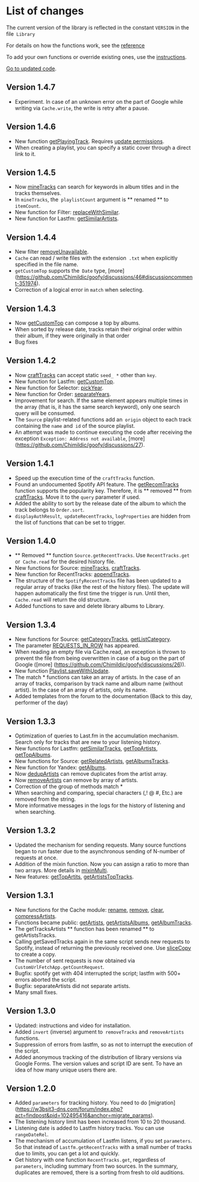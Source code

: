 # List of changes

The current version of the library is reflected in the constant `VERSION` in the file` Library`

For details on how the functions work, see the [reference](/func)

To add your own functions or override existing ones, use the [instructions](https://github.com/Chimildic/goofy/discussions/18).

[Go to updated code](https://script.google.com/d/1DnC4H7yjqPV2unMZ_nmB-1bDSJT9wQUJ7Wq-ijF4Nc7Fl3qnbT0FkPSr/edit?usp=sharing).

## Version 1.4.7
- Experiment. In case of an unknown error on the part of Google while writing via `Cache.write`, the write is retry after a pause.

## Version 1.4.6
- New function [getPlayingTrack](/func?id=getplayingtrack). Requires [update permissions](/install?id=Обновить-права-доступа).
- When creating a playlist, you can specify a static cover through a direct link to it.

## Version 1.4.5
- Now [mineTracks](/func?id=minetracks) can search for keywords in album titles and in the tracks themselves.
- In `mineTracks`, the` playlistCount` argument is ** renamed ** to `itemCount`.
- New function for Filter: [replaceWithSimilar](/func?id=replacewithsimilar).
- New function for Lastfm: [getSimilarArtists](/func?id=getsimilarartists).

## Version 1.4.4
- New filter [removeUnavailable](/func?id=removeunavailable).
- `Cache` can read / write files with the extension` .txt` when explicitly specified in the file name.
- `getCustomTop` supports the` Date` type, [more] (https://github.com/Chimildic/goofy/discussions/46#discussioncomment-351974).
- Correction of a logical error in `match` when selecting.

## Version 1.4.3
- Now [getCustomTop](/func?id=getcustomtop) can compose a top by albums.
- When sorted by release date, tracks retain their original order within their album, if they were originally in that order
- Bug fixes

## Version 1.4.2
- Now [craftTracks](/func?id=crafttracks) can accept static `seed_ *` other than `key`.
- New function for Lastfm: [getCustomTop](/func?id=getcustomtop).
- New function for Selector: [pickYear](/func?id=pickyear).
- New function for Order: [separateYears](/func?id=separateyears).
- Improvement for search. If the same element appears multiple times in the array (that is, it has the same search keyword), only one search query will be consumed.
- The `Source` playlist-related functions add an` origin` object to each track containing the `name` and` id` of the source playlist.
- An attempt was made to continue executing the code after receiving the exception `Exception: Address not available`, [more] (https://github.com/Chimildic/goofy/discussions/27).

## Version 1.4.1
- Speed ​​up the execution time of the `craftTracks` function.
- Found an undocumented Spotify API feature. The [getRecomTracks](/func?id=getrecomtracks) function supports the popularity key. Therefore, it is ** removed ** from [craftTracks](/func?id=crafttracks). Move it to the `query` parameter if used.
- Added the ability to sort by the release date of the album to which the track belongs to `Order.sort`.
- `displayAuthResult`,` updateRecentTracks`, `logProperties` are hidden from the list of functions that can be set to trigger.

## Version 1.4.0
- ** Removed ** function `Source.getRecentTracks`. Use `RecentTracks.get` or` Cache.read` for the desired history file.
- New functions for Source: [mineTracks](/func?id=minetracks), [craftTracks](/func?id=crafttracks).
- New function for RecentTracks: [appendTracks](/func?id=appendtracks).
- The structure of the `SpotifyRecentTracks` file has been updated to a regular array of tracks (like the rest of the history files). The update will happen automatically the first time the trigger is run. Until then, `Cache.read` will return the old structure.
- Added functions to save and delete library albums to Library.

## Version 1.3.4
- New functions for Source: [getCategoryTracks](/func?id=getcategorytracks), [getListCategory](/func?id=getlistcategory).
- The parameter [REQUESTS_IN_ROW](/guide?id=Параметры) has appeared.
- When reading an empty file via Cache.read, an exception is thrown to prevent the file from being overwritten in case of a bug on the part of Google ([more] (https://github.com/Chimildic/goofy/discussions/26)).
- New function [Playlist.saveWithUpdate](/func?id=savewithupdate).
- The match * functions can take an array of artists. In the case of an array of tracks, comparison by track name and album name (without artist). In the case of an array of artists, only its name.
- Added templates from the forum to the documentation (Back to this day, performer of the day)

## Version 1.3.3
- Optimization of queries to Last.fm in the accumulation mechanism. Search only for tracks that are new to your listening history.
- New functions for Lastfm: [getSimilarTracks](/func?id=getsimilartracks), [getTopArtists](/func?id=gettopartists-1), [getTopAlbums](/func?id=gettopalbums).
- New functions for Source: [getRelatedArtists](/func?id=getrelatedartists), [getAlbumsTracks](/func?id=getalbumstracks).
- New function for Yandex: [getAlbums](/func?id=getalbums).
- Now [dedupArtists](/func?id=dedupartists) can remove duplicates from the artist array.
- Now [removeArtists](/func?id=removeartists) can remove by array of artists.
- Correction of the group of methods match *
- When searching and comparing, special characters (,! @ #, Etc.) are removed from the string.
- More informative messages in the logs for the history of listening and when searching.

## Version 1.3.2
- Updated the mechanism for sending requests. Many source functions began to run faster due to the asynchronous sending of N-number of requests at once.
- Addition of the mixin function. Now you can assign a ratio to more than two arrays. More details in [mixinMulti](/func?id=mixinmulti).
- New features: [getTopArtits](/func?id=gettopartists), [getArtistsTopTracks](/func?id=getartiststoptracks).

## Version 1.3.1
- New functions for the Cache module: [rename](/func?id=rename), [remove](/func?id=remove), [clear](/func?id=clear), [compressArtists](/func?id=compressArtists).
- Functions became public: [getArtists](/func?id=getartists), [getArtistsAlbums](/func?id=getartistsalbums), [getAlbumTracks](/func?id=getalbumtracks).
- The getTracksArtists ** function has been renamed ** to getArtistsTracks.
- Calling getSavedTracks again in the same script sends new requests to Spotify, instead of returning the previously received one. Use [sliceCopy](/func?id=slicecopy) to create a copy.
- The number of sent requests is now obtained via `CustomUrlFetchApp.getCountRequest`.
- Bugfix: spotify get with 404 interrupted the script; lastfm with 500+ errors aborted the script.
- Bugfix: separateArtists did not separate artists.
- Many small fixes.

## Version 1.3.0
- Updated: instructions and video for installation.
- Added `invert` (inverse) argument to` removeTracks` and `removeArtists` functions.
- Suppression of errors from lastfm, so as not to interrupt the execution of the script.
- Added anonymous tracking of the distribution of library versions via Google Forms. The version values ​​and script ID are sent. To have an idea of ​​how many unique users there are.

## Version 1.2.0
- Added `parameters` for tracking history. You need to do [migration] (https://w3bsit3-dns.com/forum/index.php?act=findpost&pid=102495416&anchor=migrate_params).
- The listening history limit has been increased from 10 to 20 thousand.
- Listening date is added to Lastfm history tracks. You can use `rangeDateRel`.
- The mechanism of accumulation of Lastfm listens, if you set `parameters`. So that instead of `Lastfm.getRecentTracks` with a small number of tracks due to limits, you can get a lot and quickly.
- Get history with one function `RecentTracks.get`, regardless of` parameters`, including summary from two sources. In the summary, duplicates are removed, there is a sorting from fresh to old auditions.